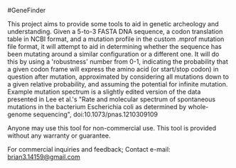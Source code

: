 #GeneFinder

This project aims to provide some tools to aid in genetic archeology and understanding.
Given a 5-to-3 FASTA DNA sequence, a codon translation table in NCBI format, and a mutation profile in the custom .mprof mutation file format, it will attempt to aid in determining whether the sequence has been mutating around a similar configuration or a different one.
It will do this by using a 'robustness' number from 0-1, indicating the probability that a given codon frame will express the amino acid (or start/stop codon) in question after mutation, approximated by considering all mutations down to a given relative probability, and assuming the potential for infinite mutation.
Example mutation spectrum is a slightly edited version of the data presented in Lee et al.'s "Rate and molecular spectrum of spontaneous mutations in the bacterium Escherichia coli as determined by whole-genome sequencing", doi:10.1073/pnas.1210309109

Anyone may use this tool for non-commercial use. This tool is provided without any warranty or guarantee.

For commercial inquiries and feedback; Contact e-mail: brian3.14159@gmail.com
